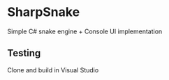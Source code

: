 # SharpSnake
Simple C# snake engine + Console UI implementation

## Testing
Clone and build in Visual Studio
